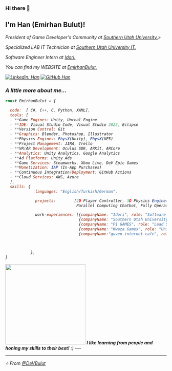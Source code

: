 ### Hi there 👋

<h2> I'm Han (Emirhan Bulut)!</h2>
<p><em>President of Game Developer's Community at <a href="https://www.suu.edu/">Southern Utah University.</a>> 
<p><em>Specialized LAB IT Technician at <a href="https://www.suu.edu/it/">Southern Utah University IT.</a>
<p><em>Software Engineer Intern at <a href="https://idori.com/">Idori.</a>
<p><em>You can find my WEBSITE at <a href="https://emirhanbulut.com/">EmirhanBulut.</a>
</em></p>  

[![Linkedin: Han](https://img.shields.io/badge/-EmirhanBulut-blue?style=flat-square&logo=Linkedin&logoColor=white&link=https://www.linkedin.com/in/ashif-zafar-70618434/)](https://www.linkedin.com/in/emirhan-bulut/)
[![GitHub Han](https://img.shields.io/github/followers/DeVBulut?label=follow&style=social)](https://github.com/DeVBulut)


### A little more about me...  

```javascript
const EmirhanBulut = {

  code:  [ C#, C++, C, Python, XAML],
  tools: [
  - **Game Engines: Unity, Unreal Engine
  - **IDE: Visual Studio Code, Visual Studio 2022, Eclipse
  - **Version Control: Git
  - **Graphics: Blender, Photoshop, Illustrator
  - **Physics Engines: PhysX(Unity), PhysX(UE5)
  - **Project Management: JIRA, Trello
  - **VR/AR Development: Oculus SDK, ARKit, ARCore
  - **Analytics: Unity Analytics, Google Analytics
  - **Ad Platforms: Unity Ads
  - **Game Services: Steamworks, Xbox Live, DeV Epic Games
  - **Monetization: IAP (In-App Purchases)
  - **Continuous Integration/Deployment: GitHub Actions
  - **Cloud Services: AWS, Azure
  ],
  skills: {
             languages: "English/Turkish/German",

             projects:        [2D Player Controller, 3D Physics Engine(Built From Scratch), Rhythm Game,
                               Parallel Computing Chatbot, Fully Operational Discord Bot],

             work-experiences: [{companyName: "Idori", role: "Software Engineer Intern"},
                                {companyName: "Southern Utah University", role: "Tier II IT Technician"},
                                {companyName: "P1 GAMES", role: "Lead Software Programmer"},
                                {companyName: "Kwaza Games", role: "Unity Developer Intern"},
                                {companyName:"guven-internet-cafe", role: "Hardware Technician"},]


                                           
           },
}
```

<img src="https://media.giphy.com/media/v1.Y2lkPTc5MGI3NjExMzU3cm55eHFtem4xNXFzOWpscGNtMGZuaDJhZTI5MWUxZTI2ZnZhNSZlcD12MV9pbnRlcm5hbF9naWZfYnlfaWQmY3Q9Zw/PTBVMsYIOB0SBP4MVe/giphy-downsized-large.gif" width="250"> 
<em><b>I like learning from people and honing my skills to their best!</b> :)</em>
---
 
 ---
 ⭐️ From [@DeVBulut](https://github.com/DeVBulut)
 
 
